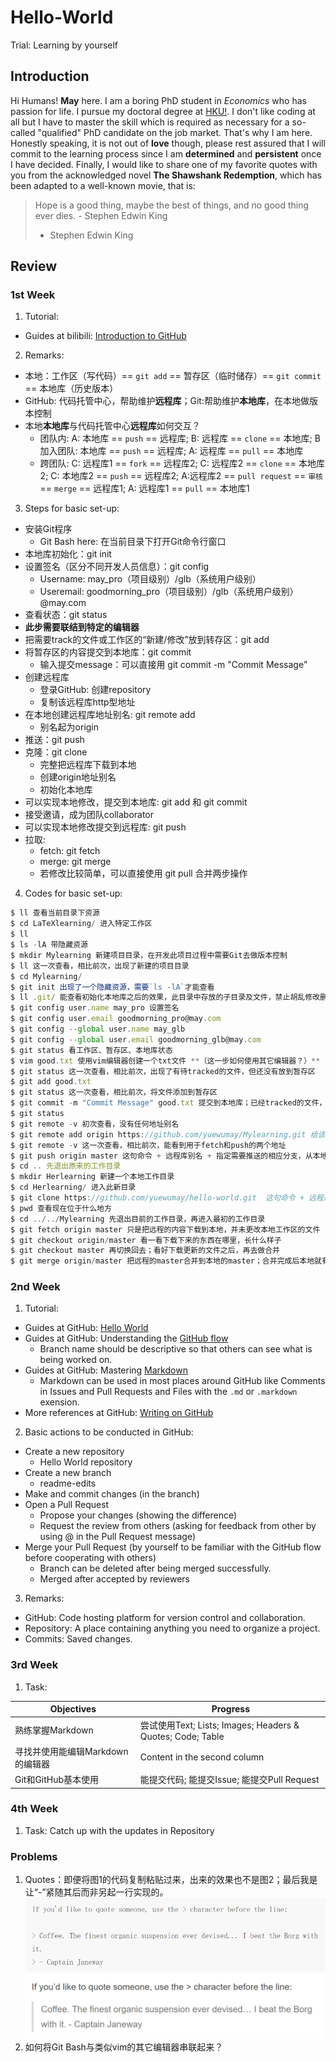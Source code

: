 # Hello-World
Trial: Learning by yourself

## Introduction
Hi Humans!
**May** here. I am a boring PhD student in *Economics* who has passion for life. I pursue my doctoral degree at [HKU!](https://www.hku.hk/). 
I don't like coding at all but I have to master the skill which is required as necessary for a so-called "qualified" PhD candidate on the job market. That's why I am here. Honestly speaking, it is not out of **love** though,  please rest assured that I will commit to the learning process since I am **determined** and **persistent** once I have decided. Finally, I would like to share one of my favorite quotes with you from the acknowledged novel **The Shawshank Redemption**, which has been adapted to a well-known movie, that is:

> Hope is a good thing, maybe the best of things, and no good thing ever dies. - Stephen Edwin King
> - Stephen Edwin King


## Review
### 1st Week
1. Tutorial:
* Guides at bilibili: [Introduction to GitHub](https://www.bilibili.com/video/av24441039)

2. Remarks:
* 本地：工作区（写代码）== `git add` == 暂存区（临时储存）== `git commit` == 本地库（历史版本）
* GitHub: 代码托管中心，帮助维护**远程库**；Git:帮助维护**本地库**，在本地做版本控制
* 本地**本地库**与代码托管中心**远程库**如何交互？
  * 团队内: A: 本地库 == `push` == 远程库; B: 远程库 == `clone` == 本地库; B加入团队: 本地库 == `push` == 远程库; A: 远程库 == `pull` == 本地库
  * 跨团队: C: 远程库1 == `fork` == 远程库2; C: 远程库2 == `clone` == 本地库2; C: 本地库2 == `push` == 远程库2; A:远程库2 == `pull request` == `审核` == `merge` == 远程库1; A: 远程库1 == `pull` == 本地库1
  
3. Steps for basic set-up:
* 安装Git程序
  * Git Bash here: 在当前目录下打开Git命令行窗口
* 本地库初始化：git init
* 设置签名（区分不同开发人员信息）：git config
  * Username: may_pro（项目级别）/glb（系统用户级别）
  * Useremail: goodmorning_pro（项目级别）/glb（系统用户级别）@may.com
* 查看状态：git status
* **此步需要联结到特定的编辑器**
* 把需要track的文件或工作区的“新建/修改”放到转存区：git add
* 将暂存区的内容提交到本地库：git commit
  * 输入提交message：可以直接用 git commit -m "Commit Message"
* 创建远程库
  * 登录GitHub: 创建repository
  * 复制该远程库http型地址
* 在本地创建远程库地址别名: git remote add 
  * 别名起为origin
* 推送：git push
* 克隆：git clone
  * 完整把远程库下载到本地
  * 创建origin地址别名
  * 初始化本地库
* 可以实现本地修改，提交到本地库: git add 和 git commit
* 接受邀请，成为团队collaborator
* 可以实现本地修改提交到远程库: git push
* 拉取:
  * fetch: git fetch
  * merge: git merge
  * 若修改比较简单，可以直接使用 git pull 合并两步操作

4. Codes for basic set-up:
```javascript
$ ll 查看当前目录下资源
$ cd LaTeXlearning/ 进入特定工作区
$ ll
$ ls -lA 带隐藏资源
$ mkdir Mylearning 新建项目目录，在开发此项目过程中需要Git去做版本控制
$ ll 这一次查看，相比前次，出现了新建的项目目录
$ cd Mylearning/
$ git init 出现了一个隐藏资源，需要`ls -lA`才能查看
$ ll .git/ 能查看初始化本地库之后的效果，此目录中存放的子目录及文件，禁止胡乱修改删除
$ git config user.name may_pro 设置签名
$ git config user.email goodmorning_pro@may.com
$ git config --global user.name may_glb
$ git config --global user.email goodmorning_glb@may.com
$ git status 看工作区、暂存区、本地库状态
$ vim good.txt 使用vim编辑器创建一个txt文件 **（这一步如何使用其它编辑器？）**
$ git status 这一次查看，相比前次，出现了有待tracked的文件，但还没有放到暂存区
$ git add good.txt 
$ git status 这一次查看，相比前次，将文件添加到暂存区
$ git commit -m "Commit Message" good.txt 提交到本地库；已经tracked的文件，可以直接commit,但直接commit就不可撤销了;可被commit的文件显示绿色
$ git status
$ git remote -v 初次查看，没有任何地址别名
$ git remote add origin https://github.com/yuewumay/Mylearning.git 给该远程库地址命名为origin
$ git remote -v 这一次查看，相比前次，能看到用于fetch和push的两个地址
$ git push origin master 这句命令 + 远程库别名 + 指定需要推送的相应分支，从本地master到远程master
$ cd .. 先退出原来的工作目录
$ mkdir Herlearning 新建一个本地工作目录
$ cd Herlearning/ 进入此新目录
$ git clone https://github.com/yuewumay/hello-world.git  这句命令 + 远程库地址，完成了从远程到本地的克隆
$ pwd 查看现在位于什么地方
$ cd ../../Mylearning 先退出目前的工作目录，再进入最初的工作目录
$ git fetch origin master 只是把远程的内容下载到本地，并未更改本地工作区的文件
$ git checkout origin/master 看一看下载下来的东西在哪里，长什么样子
$ git checkout master 再切换回去；看好下载更新的文件之后，再去做合并
$ git merge origin/master 把远程的master合并到本地的master；合并完成后本地就有更新的内容了
```

### 2nd Week 
1. Tutorial: 
* Guides at GitHub: [Hello World](https://guides.github.com/activities/hello-world/)
* Guides at GitHub: Understanding the [GitHub flow](https://guides.github.com/introduction/flow/)
  * Branch name should be descriptive so that others can see what is being worked on.
* Guides at GitHub: Mastering [Markdown](https://guides.github.com/features/mastering-markdown/)
  * Markdown can be used in most places around GitHub like Comments in Issues and Pull Requests and Files with the `.md` or `.markdown` exension.  
* More references at GitHub: [Writing on GitHub](https://help.github.com/en/github/writing-on-github)

2. Basic actions to be conducted in GitHub:
* Create a new repository
  * Hello World repository
* Create a new branch
  * readme-edits
* Make and commit changes (in the branch)
* Open a Pull Request
  * Propose your changes (showing the difference)
  * Request the review from others (asking for feedback from other by using @ in the Pull Request message)
* Merge your Pull Request (by yourself to be familiar with the GitHub flow before cooperating with others)
  * Branch can be deleted after being merged successfully.
  * Merged after accepted by reviewers
 
3. Remarks:
* GitHub: Code hosting platform for version control and collaboration.
* Repository: A place containing anything you need to organize a project.
* Commits: Saved changes.

### 3rd Week
1. Task:

Objectives   | Progress
------------ | -------------
熟练掌握Markdown | 尝试使用Text; Lists; Images; Headers & Quotes; Code; Table
寻找并使用能编辑Markdown的编辑器 | Content in the second column
Git和GitHub基本使用 | 能提交代码; 能提交Issue; 能提交Pull Request

### 4th Week
1. Task: Catch up with the updates in Repository


### Problems
1. Quotes：即便将图1的代码复制粘贴过来，出来的效果也不是图2；最后我是让“-”紧随其后而非另起一行实现的。
![Quotes1](https://github.com/yuewumay/hello-world/blob/master/Quotes1.png)
![Quotes2](https://github.com/yuewumay/hello-world/blob/master/Quotes2.png)
2. 如何将Git Bash与类似vim的其它编辑器串联起来？
